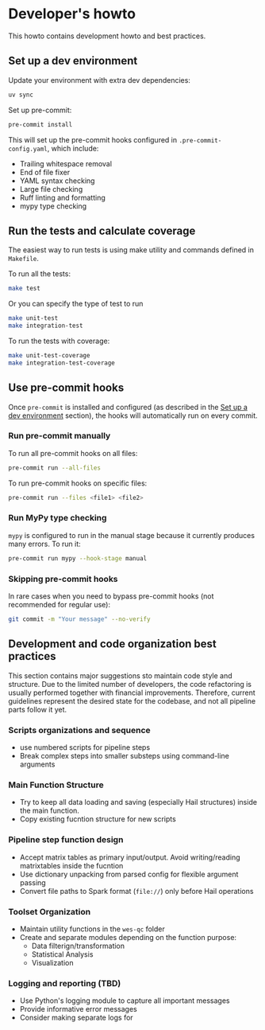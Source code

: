 # Developer's howto

This howto contains development howto and best practices.

## Set up a dev environment

Update your environment with extra dev dependencies:

```bash
uv sync
```

Set up pre-commit:

```bash
pre-commit install
```

This will set up the pre-commit hooks configured in `.pre-commit-config.yaml`, which include:
- Trailing whitespace removal
- End of file fixer
- YAML syntax checking
- Large file checking
- Ruff linting and formatting
- mypy type checking


## Run the tests and calculate coverage

The easiest way to run tests is using make utility and commands defined in `Makefile`.

To run all the tests:
```bash
make test
```
Or you can specify the type of test to run
```bash
make unit-test
make integration-test
```

To run the tests with coverage:
```bash
make unit-test-coverage
make integration-test-coverage
```

## Use pre-commit hooks

Once `pre-commit` is installed and configured
(as described in the [Set up a dev environment](#set-up-a-dev-environment) section),
the hooks will automatically run on every commit.

### Run pre-commit manually

To run all pre-commit hooks on all files:
```bash
pre-commit run --all-files
```

To run pre-commit hooks on specific files:
```bash
pre-commit run --files <file1> <file2>
```

### Run MyPy type checking

`mypy` is configured to run in the manual stage because it currently produces many errors.
To run it:
```bash
pre-commit run mypy --hook-stage manual
```

### Skipping pre-commit hooks

In rare cases when you need to bypass pre-commit hooks (not recommended for regular use):
```bash
git commit -m "Your message" --no-verify
```

## Development and code organization best practices

This section contains major suggestions sto maintain code style and structure.
Due to the limited number of developers,
the code refactoring is usually performed together with financial improvements.
Therefore, current guidelines represent the desired state for the codebase,
and not all pipeline parts follow it yet.

### Scripts organizations and sequence
- use numbered scripts for pipeline steps
- Break complex steps into smaller substeps using command-line arguments

### Main Function Structure
- Try to keep all data loading and saving (especially Hail structures) inside the main function.
- Copy existing fucntion structure for new scripts

### Pipeline step function design
- Accept matrix tables as primary input/output. Avoid writing/reading matrixtables inside the fucntion
- Use dictionary unpacking from parsed config for flexible argument passing
- Convert file paths to Spark format (`file://`) only before Hail operations

### Toolset Organization
- Maintain utility functions in the `wes-qc` folder
- Create and separate modules depending on the function purpose:
    - Data filterign/transformation
    - Statistical Analysis
    - Visualization

### Logging and reporting (TBD)
- Use Python's logging module to capture all important messages
- Provide informative error messages
- Consider making separate logs for

